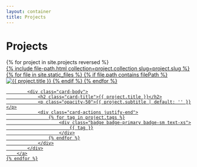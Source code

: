 ```yaml
---
layout: container
title: Projects
---
```


<h1 class="text-4xl font-extrabold">Projects</h1>

<div class="grid lg:grid-cols-2 gap-4 my-6">
    {% for project in site.projects reversed %}
        <a class="card card-side bg-base-300 shadow-xl" href="{{ project.url }}">
            <div class="flex items-center justify-center m-4">
                {% include file-path.html collection=project.collection slug=project.slug %}
                {% for file in site.static_files %}
                    {% if file.path contains filePath %}
                        <img class="mask mask-squircle w-64 max-w-32" src="{{ file.path }}" alt="{{ project.title }}" />
                    {% endif %}
                {% endfor %}
            </div>

            <div class="card-body">
                <h2 class="card-title">{{ project.title }}</h2>
                <p class="opacity-50">{{ project.subtitle | default: '' }}</p>
                <div class="card-actions justify-end">
                    {% for tag in project.tags %}
                        <div class="badge badge-primary badge-sm text-xs">
                            {{ tag }}
                        </div>
                    {% endfor %}
                </div>
            </div>
        </a>
    {% endfor %}
</div>